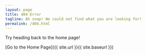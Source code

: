 ```yaml
---
layout: page
title: 404 Error
tagline: Ah snap! We could not find what you are looking for!
permalink: /404.html
---
```


Try heading back to the home page!

[Go to the Home Page]({{ site.url }}{{ site.baseurl }})
